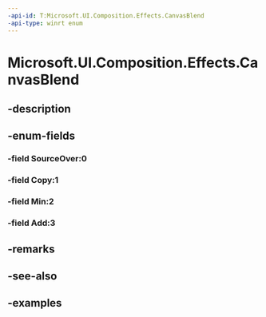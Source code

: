 ```yaml
---
-api-id: T:Microsoft.UI.Composition.Effects.CanvasBlend
-api-type: winrt enum
---
```


# Microsoft.UI.Composition.Effects.CanvasBlend

<!--
public enum CanvasBlend
-->


## -description

## -enum-fields

### -field SourceOver:0

### -field Copy:1

### -field Min:2

### -field Add:3

## -remarks

## -see-also

## -examples


